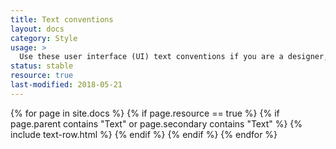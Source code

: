 ```yaml
---
title: Text conventions
layout: docs
category: Style
usage: >
  Use these user interface (UI) text conventions if you are a designer, developer, or contributor of content in Rackspace UIs. These UI text guidelines ensure that a Rackspace UI is usable, consistent, and concise..
status: stable
resource: true
last-modified: 2018-05-21
---
```


{% for page in site.docs %}
{% if page.resource == true %}
  {% if page.parent contains "Text" or page.secondary contains "Text" %}
{% include text-row.html %}
  {% endif %}
{% endif %}
{% endfor %}

